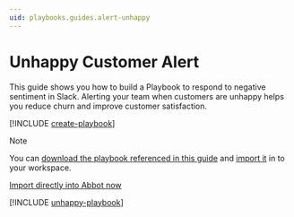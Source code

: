 ```yaml
---
uid: playbooks.guides.alert-unhappy
---
```


# Unhappy Customer Alert

This guide shows you how to build a Playbook to respond to negative sentiment in Slack.
Alerting your team when customers are unhappy helps you reduce churn and improve customer satisfaction.

[!INCLUDE [create-playbook](../../../includes/create-playbook.md)]

> [!NOTE]
> You can <a href="/public/playbooks/playbook.unhappy-customer-alert.json" download>download the playbook referenced in this guide</a> and [import it](xref:playbooks.import) in to your workspace.
> <div><a class="btn btn-secondary" href="https://app.ab.bot/playbooks/import#Input.Name=Unhappy%20Customer%20Alert&Input.Description=Alert%20the%20team%20when%20a%20customer%20appears%20to%20be%20unhappy&Input.DefinitionUrl=https://docs.ab.bot/public/playbooks/playbook.unhappy-customer-alert.json" target="_blank"><i class="bi bi-cloud-upload"></i> Import directly into Abbot now</a></div>

[!INCLUDE [unhappy-playbook](../../../includes/unhappy-playbook.md)]
